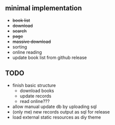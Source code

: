 ## minimal implementation
- ~~book list~~
- ~~download~~
- ~~search~~
- ~~page~~
- ~~massive download~~
- sorting
- online reading
- update book list from github release

## TODO
- finish basic structure
    - download books
    - update records
    - read online???
- allow manual update db by uploading sql
- (only me) new records output as sql for release
- load external static resources as diy theme